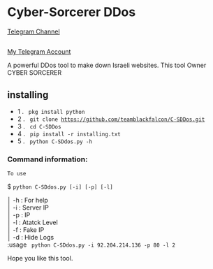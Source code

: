 # Cyber-Sorcerer DDos

[Telegram Channel](https://t.me/teamblackfalcon)

## 
[My Telegram Account](https://t.me/Not_found_404_not_responding)


A powerful DDos tool to make down Israeli websites. This tool Owner CYBER SORCERER 



## installing

- 1 . <code> pkg install python </code>
- 2 . <code> git clone https://github.com/teamblackfalcon/C-SDDos.git </code>
- 3 . <code> cd C-SDDos </code>
- 4 . <code> pip install -r installing.txt </code>
- 5 . <code> python C-SDdos.py -h  </code>




### Command information:
    To use
$ <code>python C-SDdos.py [-i] [-p] [-l]    </code>     

│         -h : For help                          
│         -i : Server IP                        
│         -p : IP                   
│         -l : Atatck Level              
│         -f : Fake IP                            
│         -d : Hide Logs                       
                     :usage 
<code> python C-SDdos.py -i 92.204.214.136 -p 80 -l  2 </code>


Hope you like this tool.
